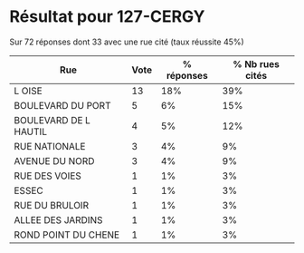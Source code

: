 # Résultat pour 127-CERGY

Sur 72 réponses dont 33 avec une rue cité (taux réussite 45%)

| Rue | Vote | % réponses | % Nb rues cités|
|-----|------|------------|----------------|
| L OISE | 13 | 18% | 39%|
| BOULEVARD DU PORT | 5 | 6% | 15%|
| BOULEVARD DE L HAUTIL | 4 | 5% | 12%|
| RUE NATIONALE | 3 | 4% | 9%|
| AVENUE DU NORD | 3 | 4% | 9%|
| RUE DES VOIES | 1 | 1% | 3%|
| ESSEC | 1 | 1% | 3%|
| RUE DU BRULOIR | 1 | 1% | 3%|
| ALLEE DES JARDINS | 1 | 1% | 3%|
| ROND POINT DU CHENE | 1 | 1% | 3%|
